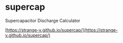# supercap
Supercapacitor Discharge Calculator

[https://strange-v.github.io/supercap/](https://strange-v.github.io/supercap/)
